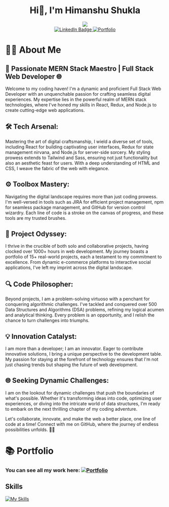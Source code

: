 <div align='center'>
  <h1>Hi👋, I'm Himanshu Shukla</h1>
  <img src='https://avatars.githubusercontent.com/u/39799265?v=4'/>
  <div id="badges">
    <a href="https://www.linkedin.com/in/himanshu-shukla-bb6b1b192/">
      <img src="https://img.shields.io/badge/LinkedIn-blue" alt="LinkedIn Badge"/>
    </a>
    <a href='https://himanshushukla55.github.io/'>
      <img alt="Portfolio" src="https://img.shields.io/badge/Portfolio-live">
    </a>
  </div>
</div>
<div>
  <h1>🧑‍💻 About Me</h1>
  <div>
    <h2>
🚀 Passionate MERN Stack Maestro | Full Stack Web Developer 🌐</h2>
    <p>
      Welcome to my coding haven! I'm a dynamic and proficient Full Stack Web Developer with an unquenchable passion for crafting seamless digital experiences. My expertise lies in the powerful realm of MERN stack technologies, where I've honed my skills in React, Redux, and Node.js to create cutting-edge web applications.
    </p>
     <h2>
       🛠️ Tech Arsenal:
     </h2>
    <p>
      Mastering the art of digital craftsmanship, I wield a diverse set of tools, including React for building captivating user interfaces, Redux for state management nirvana, and Node.js for server-side sorcery. My styling prowess extends to Tailwind and Sass, ensuring not just functionality but also an aesthetic feast for users. With a deep understanding of HTML and CSS, I weave the fabric of the web with elegance.
    </p>
     <h2>
      ⚙️ Toolbox Mastery: 
     </h2>
    <p>
      Navigating the digital landscape requires more than just coding prowess. I'm well-versed in tools such as JIRA for efficient project management, npm for seamless package management, and GitHub for version control wizardry. Each line of code is a stroke on the canvas of progress, and these tools are my trusted brushes.
    </p>
     <h2>
       🚀 Project Odyssey:
     </h2>
    <p>
      I thrive in the crucible of both solo and collaborative projects, having clocked over 1000+ hours in web development. My journey boasts a portfolio of 15+ real-world projects, each a testament to my commitment to excellence. From dynamic e-commerce platforms to interactive social applications, I've left my imprint across the digital landscape.
    </p>
     <h2>
       🔍 Code Philosopher:
     </h2>
    <p>
      Beyond projects, I am a problem-solving virtuoso with a penchant for conquering algorithmic challenges. I've tackled and conquered over 500 Data Structures and Algorithms (DSA) problems, refining my logical acumen and analytical thinking. Every problem is an opportunity, and I relish the chance to turn challenges into triumphs.
    </p>
     <h2>
       💡 Innovation Catalyst:
     </h2>
    <p>
      I am more than a developer; I am an innovator. Eager to contribute innovative solutions, I bring a unique perspective to the development table. My passion for staying at the forefront of technology ensures that I'm not just chasing trends but shaping the future of web development.
    </p>
     <h2>
       🌐 Seeking Dynamic Challenges:
     </h2>
    <p>
      I am on the lookout for dynamic challenges that push the boundaries of what's possible. Whether it's transforming ideas into code, optimizing user experiences, or diving into the intricate world of data structures, I'm ready to embark on the next thrilling chapter of my coding adventure.
    </p>
    <p>
      Let's collaborate, innovate, and make the web a better place, one line of code at a time! Connect with me on GitHub, where the journey of endless possibilities unfolds. 🚀✨
    </p>
  </div>
</div>
<div>
  <h1>📚 Portfolio</h1>
  <h3>You can see all my work here:  <a href='https://himanshushukla55.github.io/'>
      <img alt="Portfolio" src="https://img.shields.io/badge/Portfolio-live">
    </a></h3>
</div>

## Skills

[![My Skills](https://skillicons.dev/icons?i=react,redux,jest,tailwind,nodejs,mongodb,firebase,html,css,js,figma,github,sass,express&perline=14)](https://skillicons.dev)
